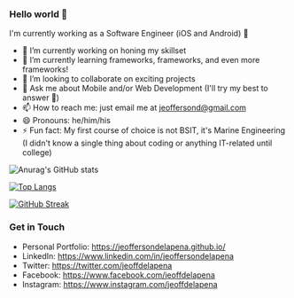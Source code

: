 
### Hello world 👋

I'm currently working as a Software Engineer (iOS and Android) 🖤

- 🔭 I’m currently working on honing my skillset
- 🌱 I’m currently learning frameworks, frameworks, and even more frameworks!
- 👯 I’m looking to collaborate on exciting projects
- 💬 Ask me about Mobile and/or Web Development (I'll try my best to answer 🙂)
- 📫 How to reach me: just email me at jeoffersond@gmail.com
- 😄 Pronouns: he/him/his
- ⚡ Fun fact: My first course of choice is not BSIT, it's Marine Engineering (I didn't know a single thing about coding or anything IT-related until college)

![Anurag's GitHub stats](https://github-readme-stats.vercel.app/api?username=Jeofferson&show_icons=true&theme=radical)

[![Top Langs](https://github-readme-stats.vercel.app/api/top-langs/?username=Jeofferson&layout=compact&show_icons=true&theme=radical)](https://github.com/anuraghazra/github-readme-stats)

[![GitHub Streak](https://github-readme-streak-stats.herokuapp.com/?user=Jeofferson&theme=radical)](https://github.com/DenverCoder1/github-readme-streak-stats)

### Get in Touch

- Personal Portfolio: https://jeoffersondelapena.github.io/
- LinkedIn: https://www.linkedin.com/in/jeoffersondelapena
- Twitter: https://twitter.com/jeoffdelapena
- Facebook: https://www.facebook.com/jeoffdelapena
- Instagram: https://www.instagram.com/jeoffdelapena

<!--
**Jeofferson/Jeofferson** is a ✨ _special_ ✨ repository because its `README.md` (this file) appears on your GitHub profile.

Here are some ideas to get you started:

- 🔭 I’m currently working on ...
- 🌱 I’m currently learning ...
- 👯 I’m looking to collaborate on ...
- 🤔 I’m looking for help with ...
- 💬 Ask me about ...
- 📫 How to reach me: ...
- 😄 Pronouns: ...
- ⚡ Fun fact: ...
-->
